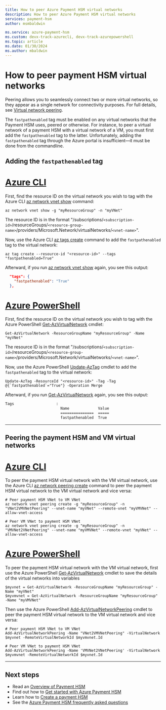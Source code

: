 ```yaml
---
title: How to peer Azure Payment HSM virtual networks
description: How to peer Azure Payment HSM virtual networks
services: payment-hsm
author: msmbaldwin

ms.service: azure-payment-hsm
ms.custom: devx-track-azurecli, devx-track-azurepowershell
ms.topic: article
ms.date: 01/30/2024
ms.author: mbaldwin
---
```


# How to peer payment HSM virtual networks

Peering allows you to seamlessly connect two or more virtual networks, so they appear as a single network for connectivity purposes. For full details, see [Virtual network peering](/azure/virtual-network/virtual-network-peering-overview).

The `fastpathenabled` tag must be enabled on any virtual networks that the Payment HSM uses, peered or otherwise. For instance, to peer a virtual network of a payment HSM with a virtual network of a VM, you must first add the `fastpathenabled` tag to the latter.  Unfortunately, adding the `fastpathenabled` tag through the Azure portal is insufficient—it must be done from the commandline.

## Adding the `fastpathenabled` tag

# [Azure CLI](#tab/azure-cli)

First, find the resource ID on the virtual network you wish to tag with the Azure CLI [az network vnet show](/cli/azure/network/vnet#az-network-vnet-show) command:

```azurecli-interactive
az network vnet show -g "myResourceGroup" -n "myVNet"
```

The resource ID is in the format "/subscriptions/`<subscription-id>`/resourceGroups/`<resource-group-name>`/providers/Microsoft.Network/virtualNetworks/`<vnet-name>`".

Now, use the Azure CLI [az tags create](/cli/azure/tag#az-tag-create) command to add the `fastpathenabled` tag to the virtual network:

```azurecli-interactive
az tag create --resource-id "<resource-id>" --tags "fastpathenabled=True"
```

Afterward, if you run [az network vnet show](/cli/azure/network/vnet#az-network-vnet-show) again, you see this output:

```json
  "tags": {
    "fastpathenabled": "True"
  },
```

# [Azure PowerShell](#tab/azure-powershell)

First, find the resource ID on the virtual network you wish to tag with the Azure PowerShell [Get-AzVirtualNetwork](/powershell/module/az.network/get-azvirtualnetwork) cmdlet:

```azurepowershell-interactive
Get-AzVirtualNetwork -ResourceGroupName "myResourceGroup" -Name "myVNet" 
```

The resource ID is in the format "/subscriptions/`<subscription-id>`/resourceGroups/`<resource-group-name>`/providers/Microsoft.Network/virtualNetworks/`<vnet-name>`".

Now, use the Azure PowerShell [Update-AzTag](/powershell/module/az.resources/update-aztag) cmdlet to add the `fastpathenabled` tag to the virtual network:

```azurepowershell-interactive
Update-AzTag -ResourceId "<resource-id>" -Tag -Tag @{`fastpathenabled`="True"} -Operation Merge
```

Afterward, if you run [Get-AzVirtualNetwork](/powershell/module/az.network/get-azvirtualnetwork) again, you see this output:

```bash
Tags                   :
                         Name             Value
                         ===============  =====
                         fastpathenabled  True
```

---

## Peering the payment HSM and VM virtual networks

# [Azure CLI](#tab/azure-cli)

To peer the payment HSM virtual network with the VM virtual network, use the Azure CLI [az network peering create](/cli/azure/network/vnet/peering#az-network-vnet-peering-create) command to peer the payment HSM virtual network to the VM virtual network and vice versa:

```azurecli-interactive
# Peer payment HSM VNet to VM VNet
az network vnet peering create -g "myResourceGroup" -n "VNet2VMVNetPeering" --vnet-name "myVNet" --remote-vnet "myVMVNet" --allow-vnet-access

# Peer VM VNet to payment HSM VNet
az network vnet peering create -g "myResourceGroup" -n "VMVNet2VNetPeering" --vnet-name "myVMVNet" --remote-vnet "myVNet" --allow-vnet-access
```

# [Azure PowerShell](#tab/azure-powershell)

To peer the payment HSM virtual network with the VM virtual network, first use the Azure PowerShell [Get-AzVirtualNetwork](/powershell/module/az.network/get-azvirtualnetwork) cmdlet to save the details of the virtual networks into variables

```azurepowershell-interactive
$myvnet = Get-AzVirtualNetwork -ResourceGroupName "myResourceGroup" -Name "myVNet"
$myvmvnet = Get-AzVirtualNetwork -ResourceGroupName "myResourceGroup" -Name "myVMVNet" 
```

Then use the Azure PowerShell [Add-AzVirtualNetworkPeering](/powershell/module/az.network/add-azvirtualnetworkpeering) cmdlet to peer the payment HSM virtual network to the VM virtual network and vice versa:

```azurecli-powershell
# Peer payment HSM VNet to VM VNet
Add-AzVirtualNetworkPeering -Name "VNet2VMVNetPeering" -VirtualNetwork $myvnet -RemoteVirtualNetworkId $myvmvnet.Id

# Peer VM VNet to payment HSM VNet
Add-AzVirtualNetworkPeering -Name 'VMVNet2VNetPeering' -VirtualNetwork $myvmvnet -RemoteVirtualNetworkId $myvnet.Id
```

---

## Next steps
- Read an [Overview of Payment HSM](overview.md)
- Find out how to [Get started with Azure Payment HSM](getting-started.md)
- Learn how to [Create a payment HSM](create-payment-hsm.md)
- See the [Azure Payment HSM frequently asked questions](faq.yml)
